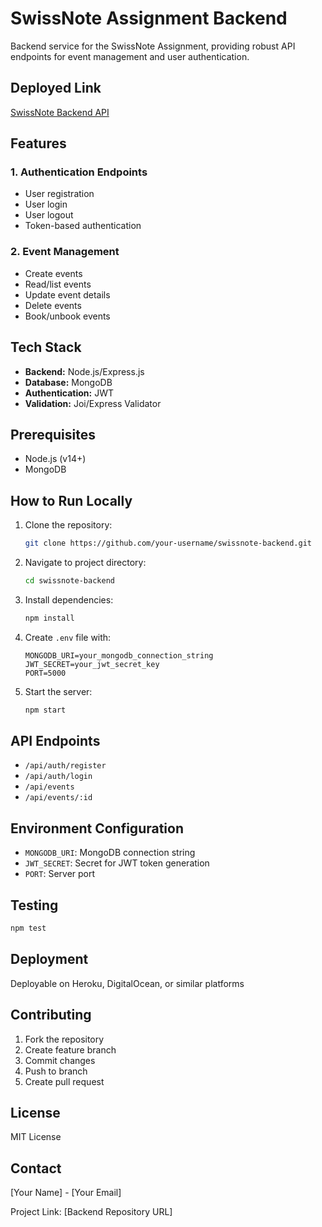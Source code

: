 # SwissNote Assignment Backend

Backend service for the SwissNote Assignment, providing robust API endpoints for event management and user authentication.

## Deployed Link
[SwissNote Backend API](your-backend-deployment-url)

## Features
### 1. Authentication Endpoints
- User registration
- User login
- User logout
- Token-based authentication

### 2. Event Management
- Create events
- Read/list events
- Update event details
- Delete events
- Book/unbook events

## Tech Stack
- **Backend:** Node.js/Express.js
- **Database:** MongoDB
- **Authentication:** JWT
- **Validation:** Joi/Express Validator

## Prerequisites
- Node.js (v14+)
- MongoDB

## How to Run Locally
1. Clone the repository:
   ```bash
   git clone https://github.com/your-username/swissnote-backend.git
   ```

2. Navigate to project directory:
   ```bash
   cd swissnote-backend
   ```

3. Install dependencies:
   ```bash
   npm install
   ```

4. Create `.env` file with:
   ```
   MONGODB_URI=your_mongodb_connection_string
   JWT_SECRET=your_jwt_secret_key
   PORT=5000
   ```

5. Start the server:
   ```bash
   npm start
   ```

## API Endpoints
- `/api/auth/register`
- `/api/auth/login`
- `/api/events`
- `/api/events/:id`

## Environment Configuration
- `MONGODB_URI`: MongoDB connection string
- `JWT_SECRET`: Secret for JWT token generation
- `PORT`: Server port

## Testing
```bash
npm test
```

## Deployment
Deployable on Heroku, DigitalOcean, or similar platforms

## Contributing
1. Fork the repository
2. Create feature branch
3. Commit changes
4. Push to branch
5. Create pull request

## License
MIT License

## Contact
[Your Name] - [Your Email]

Project Link: [Backend Repository URL]
